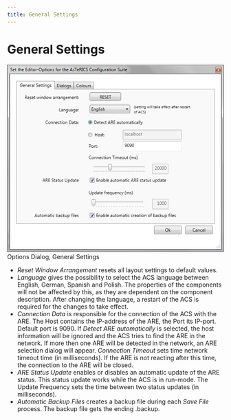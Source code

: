 ```yaml
---
title: General Settings
---
```


# General Settings

![Screenshot: Options Dialog, General Settings](./img/general_settings.png "Screenshot: Options Dialog, General Settings")  
Options Dialog, General Settings

- _Reset Window Arrangement_ resets all layout settings to default values.
- _Language_ gives the possibility to select the ACS language between English, German, Spanish and Polish.
  The properties of the components will not be affected by this, as they are dependent on the component description.
  After changing the language, a restart of the ACS is required for the changes to take effect.
- _Connection Data_ is responsible for the connection of the ACS with the ARE.
  The Host contains the IP-address of the ARE, the Port its IP-port.
  Default port is 9090.
  If _Detect ARE automatically_ is selected, the host information will be ignored and the ACS tries to find the ARE in the network.
  If more then one ARE will be detected in the network, an ARE selection dialog will appear.
  _Connection Timeout_ sets time network timeout time (in milliseconds).
  If the ARE is not reacting after this time, the connection to the ARE will be closed.
- _ARE Status Update_ enables or disables an automatic update of the ARE status.
  This status update works while the ACS is in run-mode.
  The Update Frequency sets the time between two status updates (in milliseconds).
- _Automatic Backup Files_ creates a backup file during each _Save File_ process.
  The backup file gets the ending .backup.
